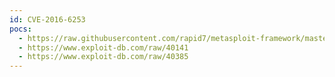 ```yaml
---
id: CVE-2016-6253
pocs:
  - https://raw.githubusercontent.com/rapid7/metasploit-framework/master/modules/exploits/unix/local/netbsd_mail_local.rb
  - https://www.exploit-db.com/raw/40141
  - https://www.exploit-db.com/raw/40385
---
```


